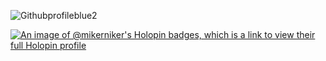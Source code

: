 ![Githubprofileblue2](https://github.com/Mikerniker/Mikerniker/assets/63586831/a1232dbc-6604-4057-a3b2-2b84c03212df)

[![An image of @mikerniker's Holopin badges, which is a link to view their full Holopin profile](https://holopin.me/mikerniker)](https://holopin.io/@mikerniker)


<!-- ![This is an image](https://github.com/Mikerniker/Mikerniker/blob/main/githubbanner.png)
![This is an image](https://github.com/Mikerniker/Mikerniker/blob/main/intro2.png)
![This is an image](https://github.com/Mikerniker/Mikerniker/blob/main/intro3.png) -->

<!--
- 👋 Hi, I’m @Mik
- 👀 These are some practice projects using HTML, CSS, Bootstrap, Python, Flask, and Tkinter.
- ✨ I'm currently working through Angela Yu's 100 days of Python.
- 💞️ Thank you for visiting! -->




<!---
Mikerniker/Mikerniker is a ✨ special ✨ repository because its `README.md` (this file) appears on your GitHub profile.
You can click the Preview link to take a look at your changes.
--->

